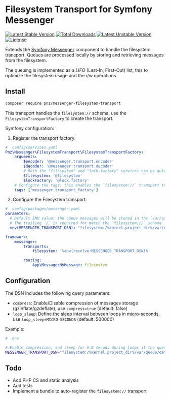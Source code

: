 # Filesystem Transport for Symfony Messenger

[![Latest Stable Version](https://poser.pugx.org/pnz/messenger-filesystem-transport/version)](https://packagist.org/packages/pnz/messenger-filesystem-transport)
[![Total Downloads](https://poser.pugx.org/pnz/messenger-filesystem-transport/downloads)](https://packagist.org/packages/pnz/messenger-filesystem-transport)
[![Latest Unstable Version](https://poser.pugx.org/pnz/messenger-filesystem-transport/v/unstable)](//packagist.org/packages/pnz/messenger-filesystem-transport)
[![License](https://poser.pugx.org/pnz/messenger-filesystem-transport/license)](https://packagist.org/packages/pnz/messenger-filesystem-transport)

Extends the [Symfony Messenger](https://symfony.com/doc/master/components/messenger.html) component to
handle the filesystem transport.
Queues are processed locally by storing and retrieving messages from the filesystem.

The queuing is implemented as a *LIFO* (Last-In, First-Out) list, this to optimize the filesystem
usage and the r/w operations.

## Install

```bash
composer require pnz/messenger-filesystem-transport
```

This transport handles the `filesystem://` schema, use the `FilesystemTransportFactory`
to create the transport.

Symfony configuration:

1. Register the transport factory:

```yaml
#  config/services.yaml
Pnz\Messenger\FilesystemTransport\FilesystemTransportFactory:
    arguments:
        $encoder: '@messenger.transport.encoder'
        $decoder: '@messenger.transport.decoder'
        # Both the "filesystem" and "lock.factory" services can be auto-wired by Symfony
        $filesystem: '@filesystem'
        $lockFactory: '@lock.factory'
    # Configure the tags: this enables the `filesystem://` transport to be auto-discovered
    tags: ['messenger.transport_factory']
```

2. Configure the Filesystem transport:
```yaml
#  config/packages/messenger.yaml
parameters:
  # Default ENV value: the queue messages will be stored in the `var/queue` folder,
  # The trailing `/` is required for match the `filesystem://` schema
  env(MESSENGER_TRANSPORT_DSN): "filesystem:/%kernel.project_dir%/var/queue"

framework:
    messenger:
        transports:
            filesystem: '%env(resolve:MESSENGER_TRANSPORT_DSN)%'

        routing:
            App\Message\MyMessage: filesystem
```

## Configuration

The DSN includes the following query parameters:

- `compress`: Enable/Disable compression of messages storage (gzinflate/gzdeflate), use `compress=true` (default: false)
- `loop_sleep`: Define the sleep interval between loops in micro-seconds, use `loop_sleep=MICRO-SECONDS` (default: 500000)

Example:
```bash
# .env

# Enable compression, and sleep for 0.8 secods during loops if the queue is empty
MESSENGER_TRANSPORT_DSN="filesystem:/%kernel.project_dir%/var/queue/default?compress=true&loop_sleep=800000"
```

## Todo
- Add PHP CS and static analysis
- Add tests
- Implement a bundle to auto-register the `filesystem://` transport
